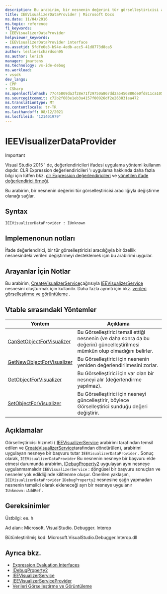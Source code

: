```yaml
---
description: Bu arabirim, bir nesnenin değerini tür görselleştiricisi aracılığıyla değiştirme olanağı sağlar.
title: IEEVisualizerDataProvider | Microsoft Docs
ms.date: 11/04/2016
ms.topic: reference
f1_keywords:
- IEEVisualizerDataProvider
helpviewer_keywords:
- IEEVisualizerDataProvider interface
ms.assetid: 5fdfe6e3-b94e-4edb-acc5-41d8773d8ca5
author: leslierichardson95
ms.author: lerich
manager: jmartens
ms.technology: vs-ide-debug
ms.workload:
- vssdk
dev_langs:
- CPP
- CSharp
ms.openlocfilehash: 77c45809da3f28e71f29750a867dd2a5456880de0fd811ca105c32b29ff9cc41
ms.sourcegitcommit: c72b2f603e1eb3a4157f00926df2e263831ea472
ms.translationtype: MT
ms.contentlocale: tr-TR
ms.lasthandoff: 08/12/2021
ms.locfileid: "121401979"
---
```

# <a name="ieevisualizerdataprovider"></a>IEEVisualizerDataProvider
> [!IMPORTANT]
> Visual Studio 2015 ' de, değerlendiricileri ifadesi uygulama yöntemi kullanım dışıdır. CLR Expression değerlendiricileri 'ı uygulama hakkında daha fazla bilgi için lütfen bkz. [clr Expression değerlendiricileri](https://github.com/Microsoft/ConcordExtensibilitySamples/wiki/CLR-Expression-Evaluators) ve [yönetilen ifade değerlendirici örneği](https://github.com/Microsoft/ConcordExtensibilitySamples/wiki/Managed-Expression-Evaluator-Sample).

 Bu arabirim, bir nesnenin değerini tür görselleştiricisi aracılığıyla değiştirme olanağı sağlar.

## <a name="syntax"></a>Syntax

```
IEEVisualizerDataProvider : IUnknown
```

## <a name="notes-for-implementers"></a>Implemenonun notları
 İfade değerlendirici, bir tür görselleştiricisi aracılığıyla bir özellik nesnesindeki verileri değiştirmeyi desteklemek için bu arabirimi uygular.

## <a name="notes-for-callers"></a>Arayanlar İçin Notlar
 Bu arabirim, [CreateVisualizerService](../../../extensibility/debugger/reference/ieevisualizerserviceprovider-createvisualizerservice.md)çağrısıyla [IEEVisualizerService](../../../extensibility/debugger/reference/ieevisualizerservice.md) nesnesini oluşturmak için kullanılır. Daha fazla ayrıntı için bkz. [verileri görselleştirme ve görüntüleme](../../../extensibility/debugger/visualizing-and-viewing-data.md) .

## <a name="methods-in-vtable-order"></a>Vtable sırasındaki Yöntemler

|Yöntem|Açıklama|
|------------|-----------------|
|[CanSetObjectForVisualizer](../../../extensibility/debugger/reference/ieevisualizerdataprovider-cansetobjectforvisualizer.md)|Bu Görselleştirici temsil ettiği nesnenin (ve daha sonra da bu değerin) güncelleştirilmesi mümkün olup olmadığını belirler.|
|[GetNewObjectForVisualizer](../../../extensibility/debugger/reference/ieevisualizerdataprovider-getnewobjectforvisualizer.md)|Bu Görselleştirici için nesnenin yeniden değerlendirilmesini zorlar.|
|[GetObjectForVisualizer](../../../extensibility/debugger/reference/ieevisualizerdataprovider-getobjectforvisualizer.md)|Bu Görselleştirici için var olan bir nesneyi alır (değerlendirme yapılmaz).|
|[SetObjectForVisualizer](../../../extensibility/debugger/reference/ieevisualizerdataprovider-setobjectforvisualizer.md)|Bu Görselleştirici için nesneyi güncelleştirir, böylece Görselleştirici sunduğu değeri değiştirir.|

## <a name="remarks"></a>Açıklamalar
 Görselleştiricisi hizmeti ( [IEEVisualizerService](../../../extensibility/debugger/reference/ieevisualizerservice.md) arabirimi tarafından temsil edilen ve [CreateVisualizerService](../../../extensibility/debugger/reference/ieevisualizerserviceprovider-createvisualizerservice.md)tarafından döndürülen), arabirimi uygulayan nesneye bir başvuru tutar `IEEVisualizerDataProvider` . Sonuç olarak, `IEEVisualizerDataProvider` Bu nesnenin nesneye bir başvuru elde etmesi durumunda arabirim, [IDebugProperty2](../../../extensibility/debugger/reference/idebugproperty2.md) uygulayan aynı nesneye uygulanmamalıdır `IEEVisualizerService` : döngüsel bir başvuru sonuçları ve nesneler yok edildiğinde kilitlenme oluşur. Önerilen yaklaşım, `IEEVisualizerDataProvider` `IDebugProperty2` nesnesine çağrı yapmadan nesnenin temsilci olarak ekleneceği ayrı bir nesneye uygulanır `IUnknown::AddRef` .

## <a name="requirements"></a>Gereksinimler
 Üstbilgi: ee. h

 Ad alanı: Microsoft. VisualStudio. Debugger. Interop

 Bütünleştirilmiş kod: Microsoft.VisualStudio.Debugger.Interop.dll

## <a name="see-also"></a>Ayrıca bkz.
- [Expression Evaluation Interfaces](../../../extensibility/debugger/reference/expression-evaluation-interfaces.md)
- [IDebugProperty2](../../../extensibility/debugger/reference/idebugproperty2.md)
- [IEEVisualizerService](../../../extensibility/debugger/reference/ieevisualizerservice.md)
- [IEEVisualizerServiceProvider](../../../extensibility/debugger/reference/ieevisualizerserviceprovider.md)
- [Verileri Görselleştirme ve Görüntüleme](../../../extensibility/debugger/visualizing-and-viewing-data.md)
